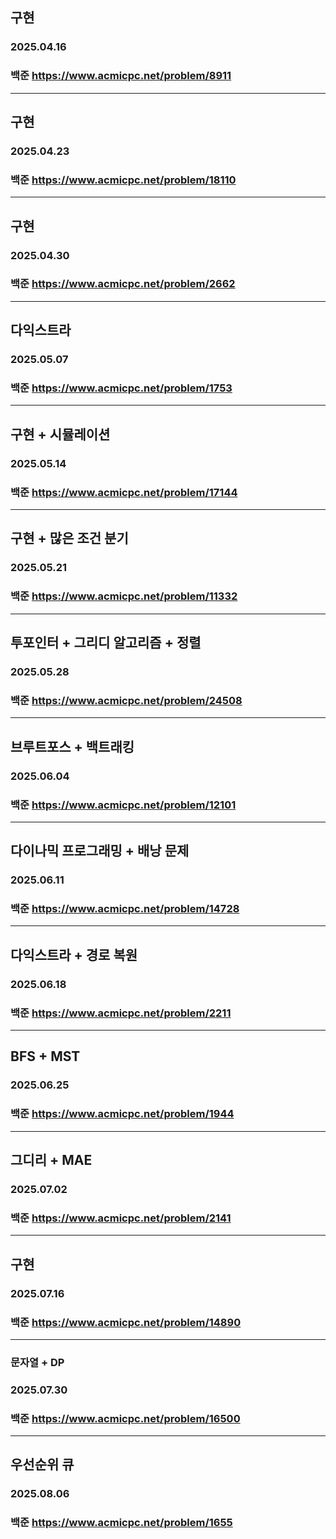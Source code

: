 ## 구현
### 2025.04.16
### 백준 https://www.acmicpc.net/problem/8911
---
## 구현
### 2025.04.23
### 백준 https://www.acmicpc.net/problem/18110
---
## 구현
### 2025.04.30
### 백준 https://www.acmicpc.net/problem/2662
---
## 다익스트라
### 2025.05.07
### 백준 https://www.acmicpc.net/problem/1753
---
## 구현 + 시뮬레이션
### 2025.05.14
### 백준 https://www.acmicpc.net/problem/17144
---
## 구현 + 많은 조건 분기
### 2025.05.21
### 백준 https://www.acmicpc.net/problem/11332
---
## 투포인터 + 그리디 알고리즘 + 정렬
### 2025.05.28
### 백준 https://www.acmicpc.net/problem/24508
---
## 브루트포스 + 백트래킹
### 2025.06.04
### 백준 https://www.acmicpc.net/problem/12101
---
## 다이나믹 프로그래밍 + 배낭 문제
### 2025.06.11
### 백준 https://www.acmicpc.net/problem/14728
---
## 다익스트라 + 경로 복원
### 2025.06.18
### 백준 https://www.acmicpc.net/problem/2211
---
## BFS + MST
### 2025.06.25
### 백준 https://www.acmicpc.net/problem/1944
---
## 그디리 + MAE
### 2025.07.02
### 백준 https://www.acmicpc.net/problem/2141
---
## 구현
### 2025.07.16
### 백준 https://www.acmicpc.net/problem/14890
---
### 문자열 + DP
### 2025.07.30
### 백준 https://www.acmicpc.net/problem/16500
---
## 우선순위 큐
### 2025.08.06
### 백준 https://www.acmicpc.net/problem/1655
